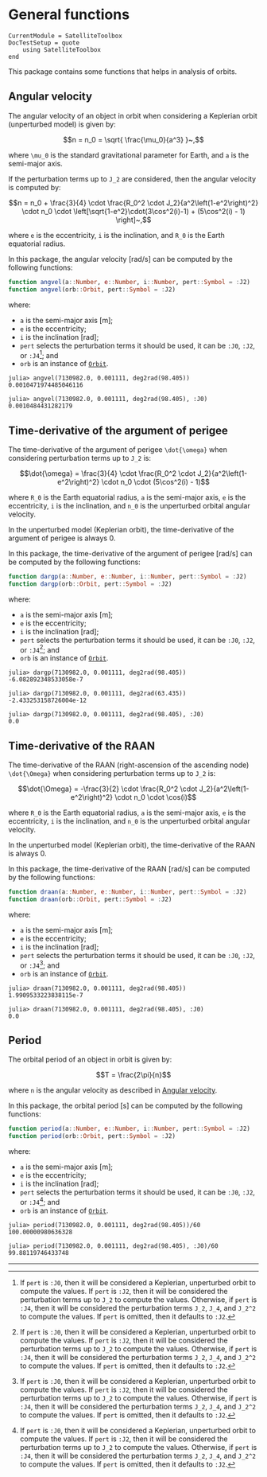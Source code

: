 General functions
=================

```@meta
CurrentModule = SatelliteToolbox
DocTestSetup = quote
    using SatelliteToolbox
end
```

This package contains some functions that helps in analysis of orbits.

## Angular velocity

The angular velocity of an object in orbit when considering a Keplerian orbit
(unperturbed model) is given by:

```math
n = n_0 = \sqrt{ \frac{\mu_0}{a^3} }~,
```

where ``\mu_0`` is the standard gravitational parameter for Earth, and ``a`` is
the semi-major axis.

If the perturbation terms up to ``J_2`` are considered, then the angular
velocity is computed by:

```math
n = n_0 + \frac{3}{4} \cdot \frac{R_0^2 \cdot J_2}{a^2\left(1-e^2\right)^2} \cdot n_0 \cdot \left[\sqrt{1-e^2}\cdot(3\cos^2(i)-1) + (5\cos^2(i) - 1) \right]~,
```

where ``e`` is the eccentricity, ``i`` is the inclination, and ``R_0`` is the
Earth equatorial radius.

In this package, the angular velocity \[rad/s] can be computed by the following
functions:

```julia
function angvel(a::Number, e::Number, i::Number, pert::Symbol = :J2)
function angvel(orb::Orbit, pert::Symbol = :J2)
```

where:

* `a` is the semi-major axis [m];
* `e` is the eccentricity;
* `i` is the inclination [rad];
* `pert` selects the perturbation terms it should be used, it can be `:J0`,
  `:J2`, or `:J4`[^1]; and
* `orb` is an instance of [`Orbit`](@ref).

```jldoctest
julia> angvel(7130982.0, 0.001111, deg2rad(98.405))
0.0010471974485046116

julia> angvel(7130982.0, 0.001111, deg2rad(98.405), :J0)
0.0010484431282179
```

## Time-derivative of the argument of perigee

The time-derivative of the argument of perigee ``\dot{\omega}`` when considering
perturbation terms up to ``J_2`` is:

```math
\dot{\omega} = \frac{3}{4} \cdot \frac{R_0^2 \cdot J_2}{a^2\left(1-e^2\right)^2} \cdot n_0 \cdot (5\cos^2(i) - 1)
```

where ``R_0`` is the Earth equatorial radius, ``a`` is the semi-major axis,
``e`` is the eccentricity, ``i`` is the inclination, and ``n_0`` is the
unperturbed orbital angular velocity.

In the unperturbed model (Keplerian orbit), the time-derivative of the argument
of perigee is always 0.

In this package, the time-derivative of the argument of perigee \[rad/s] can be
computed by the following functions:

```julia
function dargp(a::Number, e::Number, i::Number, pert::Symbol = :J2)
function dargp(orb::Orbit, pert::Symbol = :J2)
```

where:

* `a` is the semi-major axis [m];
* `e` is the eccentricity;
* `i` is the inclination [rad];
* `pert` selects the perturbation terms it should be used, it can be `:J0`,
  `:J2`, or `:J4`[^1]; and
* `orb` is an instance of [`Orbit`](@ref).

```jldoctest
julia> dargp(7130982.0, 0.001111, deg2rad(98.405))
-6.082892348533058e-7

julia> dargp(7130982.0, 0.001111, deg2rad(63.435))
-2.433253158726004e-12

julia> dargp(7130982.0, 0.001111, deg2rad(98.405), :J0)
0.0
```

## Time-derivative of the RAAN

The time-derivative of the RAAN (right-ascension of the ascending node)
``\dot{\Omega}`` when considering perturbation terms up to ``J_2`` is:

```math
\dot{\Omega} = -\frac{3}{2} \cdot \frac{R_0^2 \cdot J_2}{a^2\left(1-e^2\right)^2} \cdot n_0 \cdot \cos(i)
```

where ``R_0`` is the Earth equatorial radius, ``a`` is the semi-major axis,
``e`` is the eccentricity, ``i`` is the inclination, and ``n_0`` is the
unperturbed orbital angular velocity.

In the unperturbed model (Keplerian orbit), the time-derivative of the RAAN is
always 0.

In this package, the time-derivative of the RAAN \[rad/s] can be computed by the
following functions:

```julia
function draan(a::Number, e::Number, i::Number, pert::Symbol = :J2)
function draan(orb::Orbit, pert::Symbol = :J2)
```

where:

* `a` is the semi-major axis [m];
* `e` is the eccentricity;
* `i` is the inclination [rad];
* `pert` selects the perturbation terms it should be used, it can be `:J0`,
  `:J2`, or `:J4`[^1]; and
* `orb` is an instance of [`Orbit`](@ref).

```jldoctest
julia> draan(7130982.0, 0.001111, deg2rad(98.405))
1.9909533223838115e-7

julia> draan(7130982.0, 0.001111, deg2rad(98.405), :J0)
0.0
```

## Period

The orbital period of an object in orbit is given by:

```math
T = \frac{2\pi}{n}
```

where ``n`` is the angular velocity as described in [Angular velocity](@ref).

In this package, the orbital period [s] can be computed by the following
functions:

```julia
function period(a::Number, e::Number, i::Number, pert::Symbol = :J2)
function period(orb::Orbit, pert::Symbol = :J2)
```

where:

* `a` is the semi-major axis [m];
* `e` is the eccentricity;
* `i` is the inclination [rad];
* `pert` selects the perturbation terms it should be used, it can be `:J0`,
  `:J2`, or `:J4`[^1]; and
* `orb` is an instance of [`Orbit`](@ref).

```jldoctest
julia> period(7130982.0, 0.001111, deg2rad(98.405))/60
100.00000980636328

julia> period(7130982.0, 0.001111, deg2rad(98.405), :J0)/60
99.88119746433748
```

---

[^1]: If `pert` is `:J0`, then it will be considered a Keplerian, unperturbed
  orbit to compute the values. If `pert` is `:J2`, then it will be considered
  the perturbation terms up to ``J_2`` to compute the values. Otherwise, if
  `pert` is `:J4`, then it will be considered the perturbation terms ``J_2``,
  ``J_4``, and ``J_2^2`` to compute the values. If `pert` is omitted, then it
  defaults to `:J2`.


